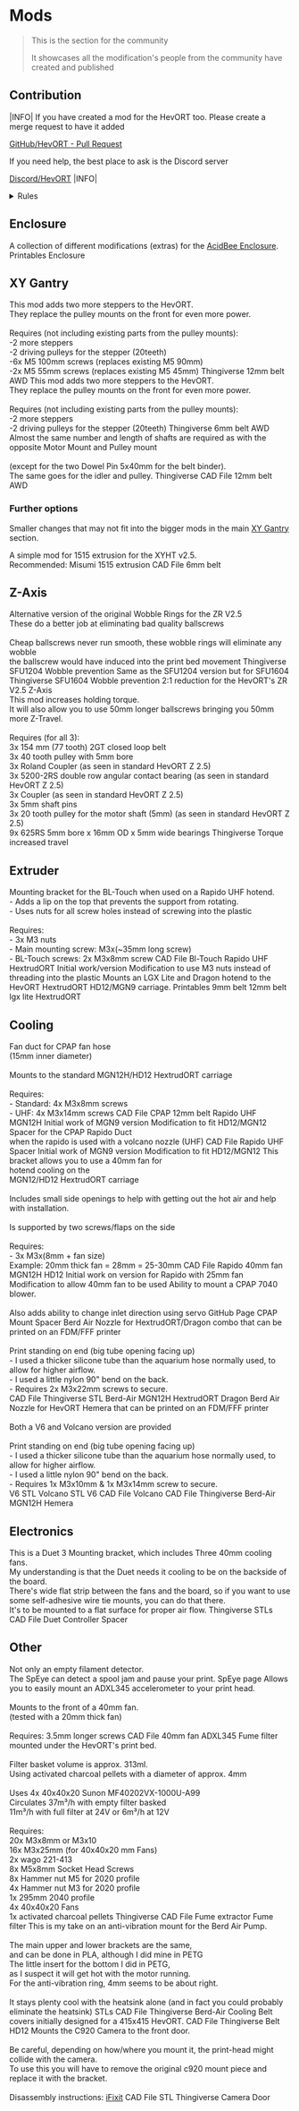 # Mods

> This is the section for the community
>
> It showcases all the modification's people from the community have created and published

## Contribution

|INFO|
If you have created a mod for the HevORT too.
Please create a merge request to have it added

[GitHub/HevORT - Pull Request](https://github.com/MirageC79/HevORT/pulls)

If you need help, the best place to ask is the Discord server

[Discord/HevORT](https://discord.gg/nCYRQAZPWV)
|INFO|

<details>
<summary>Rules</summary>

<div class="mod-contribution-rules-container">

[contribution-rules](../../mod-contribution-rules.md ':include')

</div>
</details>

## Enclosure

<grid>
  <item title="Serbitar AcidBee Enclosure extras" image="docs/assets/images/mods/serbitar-acidbee-enclosure-extras.webp">
    <description slot="description">
      A collection of different modifications (extras) for the <a href="#/pages/component-selection?id=a-enclosure">AcidBee Enclosure</a>.
    </description>
    <buttons slot="buttons">
      <item-button url="https://www.printables.com/de/model/216056-hevort-acidbee-enclosure-extras">Printables</item-button>
    </buttons>
    <tags slot="tags">
      <item-tag>Enclosure</item-tag>
    </tags>
    <credits slot="credits">
      <credit name="Serbitar"/>
    </credits>
  </item>
</grid>

## XY Gantry

<grid>
  <item title="EvoMoto HD12 AWD" image="docs/assets/images/mods/evomoto_awd_hd12.png">
    <description slot="description">
      This mod adds two more steppers to the HevORT.
      <br>They replace the pulley mounts on the front for even more power.
      <br><br>Requires (not including existing parts from the pulley mounts):
      <br>-2 more steppers
      <br>-2 driving pulleys for the stepper (20teeth)
      <br>-6x M5 100mm screws (replaces existing M5 90mm)
      <br>-2x M5 55mm screws (replaces existing M5 45mm)
    </description>
    <buttons slot="buttons">
      <item-button url="https://www.thingiverse.com/thing:5171980">Thingiverse</item-button>
    </buttons>
    <tags slot="tags">
      <item-tag>12mm belt</item-tag>
      <item-tag>AWD</item-tag>
    </tags>
    <credits slot="credits">
      <credit name="EvoMoto"/>
    </credits>
  </item>
  <item title="EvoMoto STD/HT AWD" image="docs/assets/images/mods/evomoto_awd_std-ht.png">
    <description slot="description">
      This mod adds two more steppers to the HevORT.
      <br>They replace the pulley mounts on the front for even more power.
      <br><br>Requires (not including existing parts from the pulley mounts):
      <br>-2 more steppers
      <br>-2 driving pulleys for the stepper (20teeth)
    </description>
    <buttons slot="buttons">
      <item-button url="https://www.thingiverse.com/thing:4815859">Thingiverse</item-button>
    </buttons>
    <tags slot="tags">
      <item-tag>6mm belt</item-tag>
      <item-tag>AWD</item-tag>
    </tags>
    <credits slot="credits">
      <credit name="EvoMoto"/>
    </credits>
  </item>
  <item title="Hans Hanson HD12 AWD" image="docs/assets/images/mods/hans-hanson_awd_hd12.jpg">
    <description slot="description">
      Almost the same number and length of shafts are required as with the opposite Motor Mount and Pulley mount
      <br><br>(except for the two Dowel Pin 5x40mm for the belt binder).
      <br>The same goes for the idler and pulley.
    </description>
    <buttons slot="buttons">
      <item-button url="https://www.thingiverse.com/thing:4946002">Thingiverse</item-button>
      <item-button url="https://a360.co/3lwUEMv">CAD File</item-button>
    </buttons>
    <tags slot="tags">
      <item-tag>12mm belt</item-tag>
      <item-tag>AWD</item-tag>
    </tags>
    <credits slot="credits">
      <credit name="Hans Hanson"/>
    </credits>
  </item>
</grid>

### Further options
Smaller changes that may not fit into the bigger mods in the main [XY Gantry](#xy-gantry) section.

<grid>
  <item title="XYHT v2.5 1515 extrusions" image="docs/assets/images/mods/rockzo_xyht_1515_extrusion_mod.png">
    <description slot="description">
      A simple mod for 1515 extrusion for the XYHT v2.5.
      <br>Recommended: Misumi 1515 extrusion
    </description>
    <buttons slot="buttons">
      <item-button url="files/Mods/Step/rockzo_xyht_1515_extrusion_mod.step">CAD File</item-button>
    </buttons>
    <tags slot="tags">
      <item-tag>6mm belt</item-tag>
    </tags>
    <credits slot="credits">
      <credit name="Rockzo"/>
    </credits>
  </item>
</grid>

## Z-Axis

<grid>
  <item title="Wobble Rings for SFU1204" image="docs/assets/images/mods/evomoto_sfu1204_wobble_rings.jpg">
    <description slot="description">
      Alternative version of the original Wobble Rings for the ZR V2.5
      <br>These do a better job at eliminating bad quality ballscrews
      <br><br>Cheap ballscrews never run smooth, these wobble rings will eliminate any wobble
      <br>the ballscrew would have induced into the print bed movement
    </description>
    <buttons slot="buttons">
      <item-button url="https://www.thingiverse.com/thing:4781610">Thingiverse</item-button>
    </buttons>
    <tags slot="tags">
      <item-tag>SFU1204</item-tag>
      <item-tag>Wobble prevention</item-tag>
    </tags>
    <credits slot="credits">
      <credit name="EvoMoto"/>
    </credits>
  </item>
  <item title="Wobble Rings for SFU1604" image="docs/assets/images/mods/evomoto_sfu1604_wobble_rings.png">
    <description slot="description">
      Same as the SFU1204 version but for SFU1604
    </description>
    <buttons slot="buttons">
      <item-button url="https://www.thingiverse.com/thing:4785945">Thingiverse</item-button>
    </buttons>
    <tags slot="tags">
      <item-tag>SFU1604</item-tag>
      <item-tag>Wobble prevention</item-tag>
    </tags>
    <credits slot="credits">
      <credit name="EvoMoto"/>
    </credits>
  </item>
  <item title="Z-Axis 2:1 reduction" image="docs/assets/images/mods/m3nt8l_z-axis_reduction.jpg">
    <description slot="description">
      2:1 reduction for the HevORT's ZR V2.5 Z-Axis
      <br>This mod increases holding torque.
      <br>It will also allow you to use 50mm longer ballscrews bringing you 50mm more Z-Travel.
      <br><br>Requires (for all 3):
      <br>3x 154 mm (77 tooth) 2GT closed loop belt
      <br>3x 40 tooth pulley with 5mm bore
      <br>3x Roland Coupler (as seen in standard HevORT Z 2.5)
      <br>3x 5200-2RS double row angular contact bearing (as seen in standard HevORT Z 2.5)
      <br>3x Coupler (as seen in standard HevORT Z 2.5)
      <br>3x 5mm shaft pins
      <br>3x 20 tooth pulley for the motor shaft (5mm) (as seen in standard HevORT Z 2.5)
      <br>9x 625RS 5mm bore x 16mm OD x 5mm wide bearings
    </description>
    <buttons slot="buttons">
      <item-button url="https://www.thingiverse.com/thing:4880007">Thingiverse</item-button>
    </buttons>
    <tags slot="tags">
      <item-tag>Torque</item-tag>
      <item-tag>increased travel</item-tag>
    </tags>
    <credits slot="credits">
      <credit name="M3NT8L"/>
    </credits>
  </item>
</grid>


## Extruder

<grid>
  <item title="BL-Touch Rapido UHF Hotend bracket"
        image="https://hevort-mods.donnerplays.de/docs/assets/images/BL_Touch_Rapido_Hotend_UHF_Bracket.png">
    <description slot="description">
      Mounting bracket for the BL-Touch when used on a Rapido UHF hotend.
      <br>- Adds a lip on the top that prevents the support from rotating.
      <br>- Uses nuts for all screw holes instead of screwing into the plastic
      <br><br>Requires:
      <br>- 3x M3 nuts
      <br>- Main mounting screw: M3x(~35mm long screw)
      <br>- BL-Touch screws: 2x M3x8mm screw
    </description>
    <buttons slot="buttons">
      <item-button icon="fa fa-download"
                   url="https://hevort-mods.donnerplays.de/cad/BL_Touch_Rapido_Hotend_UHF_Bracket.step">CAD File
      </item-button>
    </buttons>
    <tags slot="tags">
      <item-tag>Bl-Touch</item-tag>
      <item-tag>Rapido UHF</item-tag>
      <item-tag>HextrudORT</item-tag>
    </tags>
    <credits slot="credits">
      <credit name="MirageC">Initial work/version</credit>
      <credit name="DonnerPlays">Modification to use M3 nuts instead of threading into the plastic</credit>
    </credits>
  </item>
  <item title="LGX Lite HextrudORT Carriage Mount (HD12/MGN9)"
        image="docs/assets/images/mods/serbitar_lgx-lite_hextrudort_carriage.webp">
    <description slot="description">
      Mounts an LGX Lite and Dragon hotend to the HevORT HextrudORT HD12/MGN9 carriage.
    </description>
    <buttons slot="buttons">
      <item-button url="https://www.printables.com/de/model/151944-hevort-lgx-lite-hextrudort-carriage-mount-hd12mgn9">Printables</item-button>
    </buttons>
    <tags slot="tags">
      <item-tag>9mm belt</item-tag>
      <item-tag>12mm belt</item-tag>
      <item-tag>lgx lite</item-tag>
      <item-tag>HextrudORT</item-tag>
    </tags>
    <credits slot="credits">
      <credit name="Serbitar"/>
    </credits>
  </item>
</grid>

## Cooling

<grid>
  <item title="HD12/MGN12 CPAP Rapido Duct" image="https://hevort-mods.donnerplays.de/docs/assets/images/HD12_MGN12_Rapido_Duct.png">
    <description slot="description">
      Fan duct for CPAP fan hose
      <br>(15mm inner diameter)
      <br><br>Mounts to the standard MGN12H/HD12 HextrudORT carriage
      <br><br>Requires:
      <br>- Standard: 4x M3x8mm screws
      <br>- UHF: 4x M3x14mm screws
    </description>
    <buttons slot="buttons">
      <item-button icon="fa fa-download" url="https://hevort-mods.donnerplays.de/cad/HD12_MGN12_Rapido_Duct.step">CAD
        File
      </item-button>
    </buttons>
    <tags slot="tags">
      <item-tag>CPAP</item-tag>
      <item-tag>12mm belt</item-tag>
      <item-tag>Rapido UHF</item-tag>
      <item-tag>MGN12H</item-tag>
    </tags>
    <credits slot="credits">
      <credit name="MirageC">Initial work of MGN9 version</credit>
      <credit name="DonnerPlays">Modification to fit HD12/MGN12</credit>
    </credits>
  </item>
  <item title="HD12/MGN12H Rapido UHF Spacer"
        image="https://hevort-mods.donnerplays.de/docs/assets/images/HD12_MGN12_Rapido_UHF_Spacer.png">
    <description slot="description">
      Spacer for the CPAP Rapido Duct
      <br>when the rapido is used with a volcano nozzle (UHF)
    </description>
    <buttons slot="buttons">
      <item-button icon="fa fa-download" url="https://hevort-mods.donnerplays.de/cad/HD12_MGN12_Rapido_UHF_Spacer.step">
        CAD File
      </item-button>
    </buttons>
    <tags slot="tags">
      <item-tag>Rapido UHF</item-tag>
      <item-tag>Spacer</item-tag>
    </tags>
    <credits slot="credits">
      <credit name="MirageC">Initial work of MGN9 version</credit>
      <credit name="DonnerPlays">Modification to fit HD12/MGN12</credit>
    </credits>
  </item>
  <item title="HD12/MGN12 40mm fan mount (tested with Rapido hotend)"
        image="https://hevort-mods.donnerplays.de/docs/assets/images/MGN12_HD12_Rapido_Fan_Shroud_40mm.png">
    <description slot="description">
      This bracket allows you to use a 40mm fan for
      <br>hotend cooling on the
      <br>MGN12/HD12 HextrudORT carriage
      <br><br>Includes small side openings to help with getting out the hot air and help with installation.
      <br><br>Is supported by two screws/flaps on the side
      <br><br>Requires:
      <br>- 3x M3x(8mm + fan size)
      <br>Example: 20mm thick fan = 28mm = 25-30mm
    </description>
    <buttons slot="buttons">
      <item-button icon="fa fa-download"
                   url="https://hevort-mods.donnerplays.de/cad/MGN12_HD12_Rapido_Fan_Shroud_40mm.step">CAD File
      </item-button>
    </buttons>
    <tags slot="tags">
      <item-tag>Rapido</item-tag>
      <item-tag>40mm fan</item-tag>
      <item-tag>MGN12H</item-tag>
      <item-tag>HD12</item-tag>
    </tags>
    <credits slot="credits">
      <credit name="MirageC">Initial work on version for Rapido with 25mm fan</credit>
      <credit name="DonnerPlays">Modification to allow 40mm fan to be used</credit>
    </credits>
  </item>
  <item title="CPAP 7040 part cooling solution" image="https://hevort-mods.donnerplays.de/docs/assets/images/cpap_7040_solution/main.png">
    <description slot="description">
      Ability to mount a CPAP 7040 blower.
      <br><br>
      Also adds ability to change inlet direction using servo
    </description>
    <buttons slot="buttons">
      <item-button url="https://hevort-mods.donnerplays.de/#/pages/mods/cpap_7040_solution.md">GitHub Page</item-button>
    </buttons>
    <credits slot="credits">
      <credit name="DonnerPlays"/>
    </credits>
    <tags slot="tags">
      <item-tag>CPAP</item-tag>
      <item-tag>Mount</item-tag>
      <item-tag>Spacer</item-tag>
    </tags>
  </item>
  <item title="HextrudORT Dragon Berd Air Mount">
    <description slot="description">
      Berd Air Nozzle for HextrudORT/Dragon combo that can be printed on an FDM/FFF printer<br><br>
      Print standing on end (big tube opening facing up)<br>
      - I used a thicker silicone tube than the aquarium hose normally used, to allow for higher airflow.<br>
      - I used a little nylon 90" bend on the back.<br>
      - Requires 2x M3x22mm screws to secure.<br>
    </description>
    <images slot="images">
      <item-image url="docs\assets\images\mods\guitartoys\hextrudort_dragon_berd_air\1.jpg"></item-image>
      <item-image url="docs\assets\images\mods\guitartoys\hextrudort_dragon_berd_air\2.jpg"></item-image>
      <item-image url="docs\assets\images\mods\guitartoys\hextrudort_dragon_berd_air\3.jpg"></item-image>
      <item-image url="docs\assets\images\mods\guitartoys\hextrudort_dragon_berd_air\4.jpg"></item-image>
      <item-image url="docs\assets\images\mods\guitartoys\hextrudort_dragon_berd_air\5.jpg"></item-image>
    </images>
    <buttons slot="buttons">
      <item-button icon="fa fa-download" url="files/Mods/Step/guitartoys/hextrudort_dragon_berd_air/guitartoys_hextrudort_dragon_berd_air.step">CAD File</item-button>
      <!-- <item-button url="https://a360.co/3QL8yIR">CAD-File</item-button> --><!-- Commented out as download not possible -->
      <item-button url="https://www.thingiverse.com/thing:5463656">Thingiverse</item-button>
      <item-button icon="fa fa-download" url="files/Mods/Stl/guitartoys/hextrudort_dragon_berd_air/guitartoys_hextrudort_dragon_berd_air.stl">STL</item-button>
    </buttons>
    <credits slot="credits">
      <credit name="guitartoys"/>
    </credits>
    <tags slot="tags">
      <item-tag>Berd-Air</item-tag>
      <item-tag>MGN12H</item-tag>
      <item-tag>HextrudORT</item-tag>
      <item-tag>Dragon</item-tag>
    </tags>
  </item>
  <item title="Hemera Berd-Air Nozzle">
    <description slot="description">
      Berd Air Nozzle for HevORT Hemera that can be printed on an FDM/FFF printer<br><br>
      Both a V6 and Volcano version are provided<br><br>
      Print standing on end (big tube opening facing up)<br>
      - I used a thicker silicone tube than the aquarium hose normally used, to allow for higher airflow.<br>
      - I used a little nylon 90" bend on the back.<br>
      - Requires 1x M3x10mm & 1x M3x14mm screw to secure.<br>
    </description>
    <buttons slot="buttons">
      <item-button icon="fa fa-download" url="files/Mods/Step/guitartoys/hemera_berd_air_nozzle/hemera_v6_berd_air_nozzle.stl">V6 STL</item-button>
      <item-button icon="fa fa-download" url="files/Mods/Step/guitartoys/hemera_berd_air_nozzle/hemera_volcano_berd_air_nozzle.stl">Volcano STL</item-button>
      <item-button icon="fa fa-download" url="files/Mods/Step/guitartoys/hemera_berd_air_nozzle/hemera_v6_berd_air_nozzle.step">V6 CAD File</item-button>
      <item-button icon="fa fa-download" url="files/Mods/Step/guitartoys/hemera_berd_air_nozzle/hemera_volcano_berd_air_nozzle.step">Volcano CAD File</item-button>
      <item-button url="https://www.thingiverse.com/thing:4919574">Thingiverse</item-button>
    </buttons>
    <tags slot="tags">
      <item-tag>Berd-Air</item-tag>
      <item-tag>MGN12H</item-tag>
      <item-tag>Hemera</item-tag>
    </tags>
    <images slot="images">
      <item-image url="docs\assets\images\mods\guitartoys\hemera_berd_air_nozzle\1.jpg"></item-image>
      <item-image url="docs\assets\images\mods\guitartoys\hemera_berd_air_nozzle\2.jpg"></item-image>
      <item-image url="docs\assets\images\mods\guitartoys\hemera_berd_air_nozzle\3.jpg"></item-image>
      <item-image url="docs\assets\images\mods\guitartoys\hemera_berd_air_nozzle\4.jpg"></item-image>
    </images>
    <credits slot="credits">
      <credit name="guitartoys"/>
    </credits>
  </item>
</grid>

## Electronics

<grid>
  <item title="Duet 3 Mounting Bracket">
    <description slot="description">
      This is a Duet 3 Mounting bracket, which includes Three 40mm cooling fans.<br>
      My understanding is that the Duet needs it cooling to be on the backside of the board.<br>
      There's wide flat strip between the fans and the board, so if you want to use some self-adhesive wire tie mounts, you can do that there.<br>
      It's to be mounted to a flat surface for proper air flow.
    </description>
    <buttons slot="buttons">
      <item-button url="https://www.thingiverse.com/thing:4906487">Thingiverse</item-button>
      <item-button url="https://github.com/MirageC79/HevORT/tree/master/files/Mods/Stl/guitartoys/duet3_mounting_bracket/">STLs</item-button>
      <item-button icon="fa fa-download" url="files/Mods/Step/guitartoys/duet3_mounting_bracket/duet3_Bracket_with_fans.step">CAD File</item-button>
    </buttons>
    <tags slot="tags">
      <item-tag>Duet</item-tag>
      <item-tag>Controller</item-tag>
      <item-tag>Spacer</item-tag>
    </tags>
    <images slot="images">
      <item-image url="docs\assets\images\mods\guitartoys\duet3_mounting_bracket\1.jpg"></item-image>
      <item-image url="docs\assets\images\mods\guitartoys\duet3_mounting_bracket\2.jpg"></item-image>
      <item-image url="docs\assets\images\mods\guitartoys\duet3_mounting_bracket\3.jpg"></item-image>
      <item-image url="docs\assets\images\mods\guitartoys\duet3_mounting_bracket\4.jpg"></item-image>
      <item-image url="docs\assets\images\mods\guitartoys\duet3_mounting_bracket\5.jpg"></item-image>
    </images>
    <credits slot="credits">
      <credit name="guitartoys"/>
    </credits>
  </item>
</grid>

## Other

<grid>
  <item title="SpEye" image="docs/assets/images/mods/spy-eye/spy-eye-printed.jpg">
    <description slot="description">
      Not only an empty filament detector.
      <br>The SpEye can detect a spool jam and pause your print.
    </description>
    <buttons slot="buttons">
      <item-button url="#/pages/mods/spy-eye.md">SpEye page</item-button>
    </buttons>
    <tags slot="tags">
    </tags>
    <credits slot="credits">
      <credit name="MirageC"/>
    </credits>
  </item>
  <item title="ADXL345 mounting bracket on 40mm fan"
        image="https://hevort-mods.donnerplays.de/docs/assets/images/ADXL345_40mm_Fan_Mount.png">
    <description slot="description">
      Allows you to easily mount an ADXL345 accelerometer to your print head.
      <br><br>Mounts to the front of a 40mm fan.
      <br>(tested with a 20mm thick fan)
      <br><br>Requires: 3.5mm longer screws
    </description>
    <buttons slot="buttons">
      <item-button icon="fa fa-download" url="https://hevort-mods.donnerplays.de/cad/ADXL345_40mm_Fan_Mount.step">CAD
        File
      </item-button>
    </buttons>
    <tags slot="tags">
      <item-tag>40mm fan</item-tag>
      <item-tag>ADXL345</item-tag>
    </tags>
    <credits slot="credits">
      <credit name="DonnerPlays"/>
    </credits>
  </item>
  <item title="Hans Hanson FumesORT" image="docs/assets/images/mods/hans-hanson_fumes-ort.jpg">
    <description slot="description">
      Fume filter mounted under the HevORT's print bed.
      <br><br>Filter basket volume is approx. 313ml.
      <br>Using activated charcoal pellets with a diameter of approx. 4mm
      <br><br>Uses 4x 40x40x20 Sunon MF40202VX-1000U-A99
      <br>Circulates 37m³/h with empty filter basked
      <br>11m³/h with full filter at 24V or 6m³/h at 12V
      <br><br>Requires:
      <br>20x M3x8mm or M3x10
      <br>16x M3x25mm (for 40x40x20 mm Fans)
      <br>2x wago 221-413
      <br>8x M5x8mm Socket Head Screws
      <br>8x Hammer nut M5 for 2020 profile
      <br>4x Hammer nut M3 for 2020 profile
      <br>1x 295mm 2040 profile
      <br>4x 40x40x20 Fans
      <br>1x activated charcoal pellets
    </description>
    <buttons slot="buttons">
      <item-button url="https://www.thingiverse.com/thing:5197675">Thingiverse</item-button>
      <item-button url="https://a360.co/3lwUEMv">CAD File</item-button>
    </buttons>
    <tags slot="tags">
      <item-tag>Fume extractor</item-tag>
      <item-tag>Fume filter</item-tag>
    </tags>
    <credits slot="credits">
      <credit name="Hans Hanson"/>
    </credits>
  </item>
  <item title="Berd Air Pump Mount">
    <description slot="description">
      This is my take on an anti-vibration mount for the Berd Air Pump.<br><br>
      The main upper and lower brackets are the same,<br> and can be done in PLA, although I did mine in PETG<br>
      The little insert for the bottom I did in PETG,<br> as I suspect it will get hot with the motor running.<br>
      For the anti-vibration ring, 4mm seems to be about right.<br><br>
      It stays plenty cool with the heatsink alone (and in fact you could probably eliminate the heatsink)
    </description>
    <buttons slot="buttons">
      <item-button url="https://github.com/MirageC79/HevORT/tree/master/files/Mods/Stl/guitartoys/berd_air_pump_mount/">STLs</item-button>
      <item-button icon="fa fa-download" url="files/Mods/Step/guitartoys/berd_air_pump_mount/berd_air_pump_mount.step">CAD File</item-button>
      <item-button url="https://www.thingiverse.com/thing:4918308">Thingiverse</item-button>
    </buttons>
    <tags slot="tags">
      <item-tag>Berd-Air</item-tag>
      <item-tag>Cooling</item-tag>
    </tags>
    <images slot="images">
      <item-image url="docs\assets\images\mods\guitartoys\berd_air_pump_mount\1.jpg"></item-image>
      <item-image url="docs\assets\images\mods\guitartoys\berd_air_pump_mount\2.jpg"></item-image>
      <item-image url="docs\assets\images\mods\guitartoys\berd_air_pump_mount\3.jpg"></item-image>
      <item-image url="docs\assets\images\mods\guitartoys\berd_air_pump_mount\4.jpg"></item-image>
    </images>
    <credits slot="credits">
      <credit name="guitartoys"/>
    </credits>
  </item>
  <item title="Belt Cover" image="docs\assets\images\mods\guitartoys\belt_cover\1.jpg">
    <description slot="description">
      Belt covers initially designed for a 415x415 HevORT.
    </description>
    <buttons slot="buttons">
      <item-button icon="fa fa-download" url="files/Mods/Step/guitartoys/belt_cover/belt_cover.step">CAD File</item-button>
      <item-button url="https://www.thingiverse.com/thing:5464303">Thingiverse</item-button>
    </buttons>
    <tags slot="tags">
      <item-tag>Belt</item-tag>
      <item-tag>HD12</item-tag>
    </tags>
    <credits slot="credits">
      <credit name="guitartoys"/>
    </credits>
  </item>
  <item title="Logitech C920 Camera Door Mount" image="docs\assets\images\mods\guitartoys\logitech_c920_camera_door_mount\1.jpg">
    <description slot="description">
      Mounts the C920 Camera to the front door.<br><br>
      Be careful, depending on how/where you mount it, the print-head might collide with the camera.<br>
      To use this you will have to remove the original c920 mount piece and replace it with the bracket.<br><br>
      Disassembly instructions: <a href="https://www.ifixit.com/Guide/Logitech+C920+Webcam+Disassembly/115077">iFixit</a>
    </description>
    <buttons slot="buttons">
      <item-button icon="fa fa-download" url="files/Mods/Step/guitartoys/logitech_c920_camera_door_mount/logitech_c920_camera_door_mount.step">CAD File</item-button>
      <item-button icon="fa fa-download" url="files/Mods/Stl/guitartoys/logitech_c920_camera_door_mount/logitech_c920_camera_door_mount.stl">STL</item-button>
      <item-button url="https://www.thingiverse.com/thing:5466815">Thingiverse</item-button>
    </buttons>
    <tags slot="tags">
      <item-tag>Camera</item-tag>
      <item-tag>Door</item-tag>
    </tags>
    <credits slot="credits">
      <credit name="guitartoys"/>
    </credits>
  </item>
</grid>